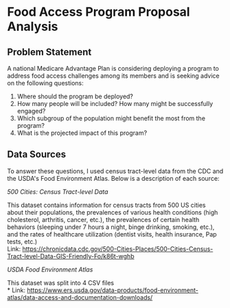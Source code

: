 # Food Access Program Proposal Analysis

## Problem Statement

A national Medicare Advantage Plan is considering deploying a program to address food access challenges among its members and is seeking advice on the following questions: 

1) Where should the program be deployed?
2) How many people will be included? How many might be successfully engaged?
3) Which subgroup of the population might benefit the most from the program?
4) What is the projected impact of this program?

## Data Sources 
To answer these questions, I used census tract-level data from the CDC and the USDA's Food Environment Atlas. Below is a description of each source: 

_500 Cities: Census Tract-level Data_

This dataset contains information for census tracts from 500 US cities about their populations, the prevalences of various health conditions (high cholesterol, arthritis, cancer, etc.), the prevalences of certain health behaviors (sleeping under 7 hours a night, binge drinking, smoking, etc.), and the rates of healthcare utilization (dentist visits, health insurance, Pap tests, etc.)  
Link: https://chronicdata.cdc.gov/500-Cities-Places/500-Cities-Census-Tract-level-Data-GIS-Friendly-Fo/k86t-wghb

_USDA Food Environment Atlas_

This dataset was split into 4 CSV files  
*
Link: https://www.ers.usda.gov/data-products/food-environment-atlas/data-access-and-documentation-downloads/
